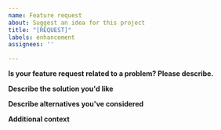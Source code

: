 ```yaml
---
name: Feature request
about: Suggest an idea for this project
title: "[REQUEST]"
labels: enhancement
assignees: ''

---
```


**Is your feature request related to a problem? Please describe.**

**Describe the solution you'd like**

**Describe alternatives you've considered**

**Additional context** <!-- Add any other context or screenshots about the feature request here. -->
